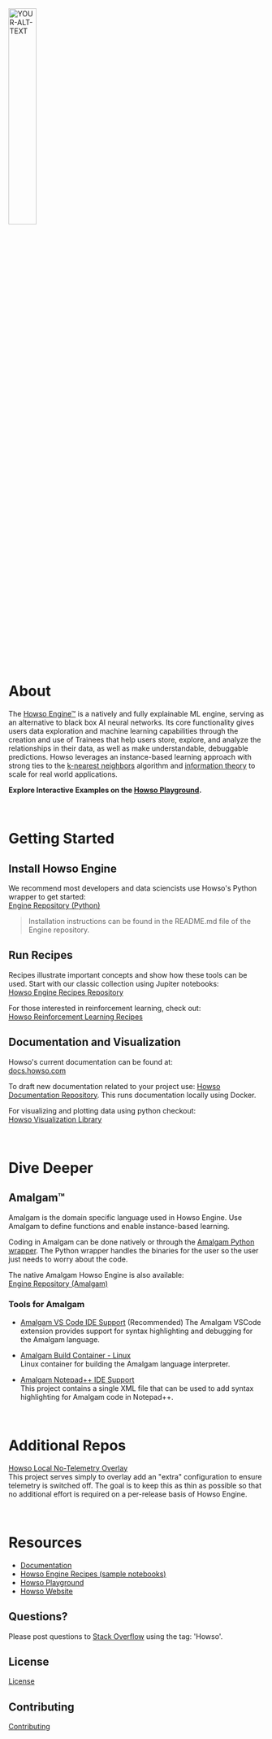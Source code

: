 <div align="left">
<picture>
 <source media="(prefers-color-scheme: dark)" srcset="https://cdn.howso.com/img/howso/1/svg/logo-gradient-light.svg" width="33%">
 <source media="(prefers-color-scheme: light)" srcset="https://cdn.howso.com/img/howso/1/svg/logo-gradient-dark.svg" width="33%">
 <img alt="YOUR-ALT-TEXT" src="https://cdn.howso.com/img/howso/1/png/logo-gradient-light-bg.png" width="33%">
</picture>
</div>

# About

The [Howso Engine™](https://howso.com/engine) is a natively and fully explainable ML engine, serving as an alternative to black box AI neural networks. Its core functionality gives users data exploration and machine learning capabilities through the creation and use of Trainees that help users store, explore, and analyze the relationships in their data, as well as make understandable, debuggable predictions. Howso leverages an instance-based learning approach with strong ties to the [k-nearest neighbors](https://en.wikipedia.org/wiki/K-nearest_neighbors_algorithm) algorithm and [information theory](https://en.wikipedia.org/wiki/Information_theory) to scale for real world applications.

**Explore Interactive Examples on the [Howso Playground](https://playground.howso.com).**

<br/>

# Getting Started

## Install Howso Engine

We recommend most developers and data sciencists use Howso's Python wrapper to get started:  
[Engine Repository (Python)](https://github.com/howsoai/howso-engine-py)
> Installation instructions can be found in the README.md file of the Engine repository.

## Run Recipes

Recipes illustrate important concepts and show how these tools can be used. Start with our classic collection using Jupiter notebooks:  
[Howso Engine Recipes Repository](https://github.com/howsoai/howso-engine-recipes)

For those interested in reinforcement learning, check out:  
[Howso Reinforcement Learning Recipes](https://github.com/howsoai/howso-engine-rl-recipes)

## Documentation and Visualization

Howso's current documentation can be found at:  
[docs.howso.com](https://docs.howso.com)  

To draft new documentation related to your project use:
[Howso Documentation Repository](https://github.com/howsoai/howso-docs). This runs documentation locally using Docker.  

For visualizing and plotting data using python checkout:  
[Howso Visualization Library](https://github.com/howsoai/howso-visuals-py)    

<br/>

# Dive Deeper

## Amalgam&trade;

Amalgam is the domain specific language used in Howso Engine. Use Amalgam to define functions and enable instance-based learning.

Coding in Amalgam can be done natively or through the [Amalgam Python wrapper](https://github.com/howsoai/amalgam-lang-py). The Python wrapper handles the binaries for the user so the user just needs to worry about the code.

The native Amalgam Howso Engine is also available:  
[Engine Repository (Amalgam)](https://github.com/howsoai/howso-engine) 

### Tools for Amalgam

* [Amalgam VS Code IDE Support](https://github.com/howsoai/amalgam-ide-support-vscode) (Recommended) 
The Amalgam VSCode extension provides support for syntax highlighting and debugging for the Amalgam language.

* [Amalgam Build Container - Linux](https://github.com/howsoai/howso-engine-no-telemetry)  
Linux container for building the Amalgam language interpreter.

* [Amalgam Notepad++ IDE Support](https://github.com/howsoai/amalgam-ide-support-npp)  
This project contains a single XML file that can be used to add syntax highlighting for Amalgam code in Notepad++.

<br/>

# Additional Repos

[Howso Local No-Telemetry Overlay](https://github.com/howsoai/howso-engine-no-telemetry)  
This project serves simply to overlay add an "extra" configuration to ensure telemetry is switched off. The goal is to keep this as thin as possible so that no additional effort is required on a per-release basis of Howso Engine.

<br/>

# Resources

* [Documentation](https://docs.howso.com)  
* [Howso Engine Recipes (sample notebooks)](https://github.com/howsoai/howso-engine-recipes)  
* [Howso Playground](https://playground.howso.com)
* [Howso Website](https://howso.com)

## Questions?

Please post questions to [Stack Overflow](https://stackoverflow.com/) using the tag: 'Howso'.

## License

[License](LICENSE.txt)

## Contributing

[Contributing](CONTRIBUTING.md)